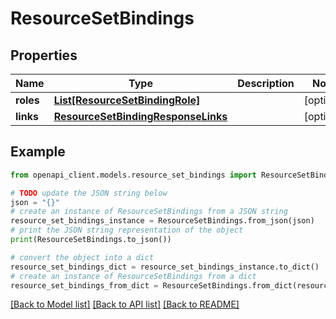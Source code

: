 # ResourceSetBindings


## Properties

Name | Type | Description | Notes
------------ | ------------- | ------------- | -------------
**roles** | [**List[ResourceSetBindingRole]**](ResourceSetBindingRole.md) |  | [optional] 
**links** | [**ResourceSetBindingResponseLinks**](ResourceSetBindingResponseLinks.md) |  | [optional] 

## Example

```python
from openapi_client.models.resource_set_bindings import ResourceSetBindings

# TODO update the JSON string below
json = "{}"
# create an instance of ResourceSetBindings from a JSON string
resource_set_bindings_instance = ResourceSetBindings.from_json(json)
# print the JSON string representation of the object
print(ResourceSetBindings.to_json())

# convert the object into a dict
resource_set_bindings_dict = resource_set_bindings_instance.to_dict()
# create an instance of ResourceSetBindings from a dict
resource_set_bindings_from_dict = ResourceSetBindings.from_dict(resource_set_bindings_dict)
```
[[Back to Model list]](../README.md#documentation-for-models) [[Back to API list]](../README.md#documentation-for-api-endpoints) [[Back to README]](../README.md)


